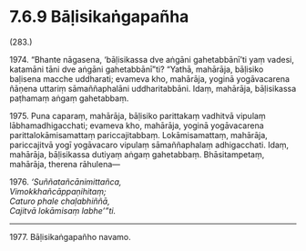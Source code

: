 # 7.6.9 Bāḷisikaṅgapañha

(283.)

1974\. “Bhante nāgasena, ‘bāḷisikassa dve aṅgāni gahetabbānī’ti yaṃ vadesi, katamāni tāni dve aṅgāni gahetabbānī”ti? “Yathā, mahārāja, bāḷisiko baḷisena macche uddharati; evameva kho, mahārāja, yoginā yogāvacarena ñāṇena uttariṃ sāmaññaphalāni uddharitabbāni. Idaṃ, mahārāja, bāḷisikassa paṭhamaṃ aṅgaṃ gahetabbaṃ.

1975\. Puna caparaṃ, mahārāja, bāḷisiko parittakaṃ vadhitvā vipulaṃ lābhamadhigacchati; evameva kho, mahārāja, yoginā yogāvacarena parittalokāmisamattaṃ pariccajitabbaṃ. Lokāmisamattaṃ, mahārāja, pariccajitvā yogī yogāvacaro vipulaṃ sāmaññaphalaṃ adhigacchati. Idaṃ, mahārāja, bāḷisikassa dutiyaṃ aṅgaṃ gahetabbaṃ. Bhāsitampetaṃ, mahārāja, therena rāhulena—

1976\. _‘Suññatañcānimittañca,_  
_Vimokkhañcāppaṇihitaṃ;_  
_Caturo phale chaḷabhiññā,_  
_Cajitvā lokāmisaṃ labhe’”ti._  

---

1977\. Bāḷisikaṅgapañho navamo.
